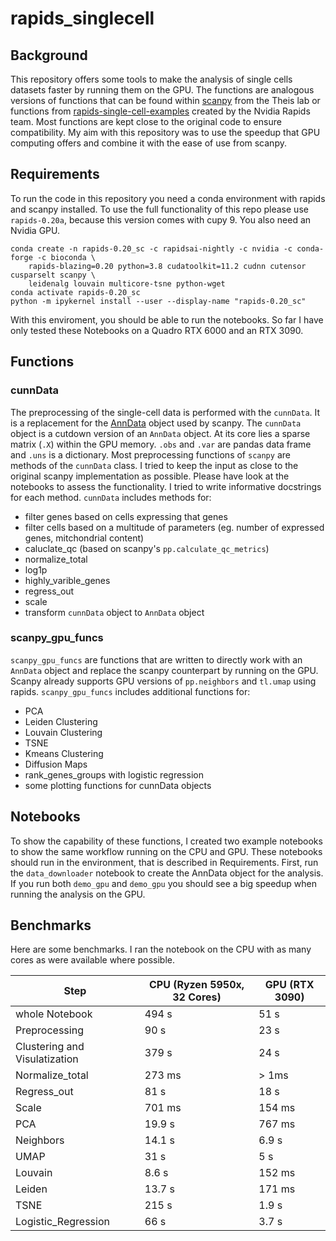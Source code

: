 # rapids_singlecell

## Background
This repository offers some tools to make the analysis of single cells datasets faster by running them on the GPU. 
The functions are analogous versions of functions that can be found within [scanpy](https://github.com/theislab/scanpy) from the Theis lab or functions from [rapids-single-cell-examples](https://github.com/clara-parabricks/rapids-single-cell-examples) created by the Nvidia Rapids team. Most functions are kept close to the original code to ensure compatibility. My aim with this repository was to use the speedup that GPU computing offers and combine it with the ease of use from scanpy.

## Requirements

To run the code in this repository you need a conda environment with rapids and scanpy installed. To use the full functionality of this repo please use `rapids-0.20a`, because this version comes with cupy 9. You also need an Nvidia GPU.
```
conda create -n rapids-0.20_sc -c rapidsai-nightly -c nvidia -c conda-forge -c bioconda \
    rapids-blazing=0.20 python=3.8 cudatoolkit=11.2 cudnn cutensor cusparselt scanpy \
    leidenalg louvain multicore-tsne python-wget
conda activate rapids-0.20_sc
python -m ipykernel install --user --display-name "rapids-0.20_sc"
```

With this enviroment, you should be able to run the notebooks. So far I have only tested these Notebooks on a Quadro RTX 6000 and an RTX 3090.

## Functions

### cunnData
The preprocessing of the single-cell data is performed with the `cunnData`. It is a replacement for the [AnnData](https://github.com/theislab/anndata) object used by scanpy. The `cunnData` object is a cutdown version of an `AnnData` object. At its core lies a sparse matrix (`.X`) within the GPU memory. `.obs` and `.var` are pandas data frame and `.uns` is a dictionary. Most preprocessing functions of `scanpy` are methods of the `cunnData` class. I tried to keep the input as close to the original scanpy implementation as possible.
Please have look at the notebooks to assess the functionality. I tried to write informative docstrings for each method. 
`cunnData` includes methods for:
* filter genes based on cells expressing that genes
* filter cells based on a multitude of parameters (eg. number of expressed genes, mitchondrial content)
* caluclate_qc (based on scanpy's `pp.calculate_qc_metrics`)
* normalize_total
* log1p
* highly_varible_genes
* regress_out 
* scale
* transform `cunnData` object to `AnnData` object

### scanpy_gpu_funcs
`scanpy_gpu_funcs` are functions that are written to directly work with an `AnnData` object and replace the scanpy counterpart by running on the GPU. Scanpy already supports GPU versions of `pp.neighbors` and `tl.umap` using rapids.
`scanpy_gpu_funcs` includes additional functions for:
* PCA
* Leiden Clustering
* Louvain Clustering
* TSNE
* Kmeans Clustering 
* Diffusion Maps
* rank_genes_groups with logistic regression
* some plotting functions for cunnData objects

## Notebooks
To show the capability of these functions, I created two example notebooks to show the same workflow running on the CPU and GPU. These notebooks should run in the environment, that is described in Requirements. First, run the `data_downloader` notebook to create the AnnData object for the analysis. If you run both `demo_gpu` and `demo_gpu` you should see a big speedup when running the analysis on the GPU.

## Benchmarks

Here are some benchmarks. I ran the notebook on the CPU with as many cores as were available where possible. 

|Step                          |CPU (Ryzen 5950x, 32 Cores)|GPU (RTX 3090)|
|------------------------------|---------------------------|--------------|
|whole Notebook                | 494 s                     | 51 s         |
|Preprocessing                 | 90 s                      | 23 s         |
|Clustering and Visulatization | 379 s                     | 24 s         |
|Normalize_total               | 273 ms                    | > 1ms        |
|Regress_out                   | 81 s                      | 18 s         |
|Scale                         | 701 ms                    | 154 ms       |
|PCA                           | 19.9 s                    | 767 ms       |
|Neighbors                     | 14.1 s                    | 6.9 s        |
|UMAP                          | 31 s                      | 5 s          |
|Louvain                       | 8.6 s                     | 152 ms       |
|Leiden                        | 13.7 s                    | 171 ms       |
|TSNE                          | 215 s                     | 1.9 s        |
|Logistic_Regression           | 66 s                      | 3.7 s        |


